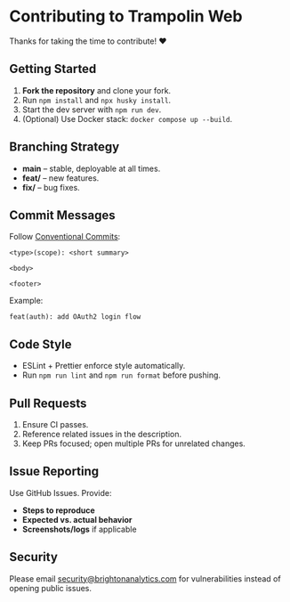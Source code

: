 # Contributing to Trampolin Web

Thanks for taking the time to contribute! ❤️

## Getting Started

1. **Fork the repository** and clone your fork.
2. Run `npm install` and `npx husky install`.
3. Start the dev server with `npm run dev`.
4. (Optional) Use Docker stack: `docker compose up --build`.

## Branching Strategy

- **main** – stable, deployable at all times.
- **feat/<topic>** – new features.
- **fix/<bug>** – bug fixes.

## Commit Messages

Follow [Conventional Commits](https://www.conventionalcommits.org/en/v1.0.0/):

```
<type>(scope): <short summary>

<body>

<footer>
```

Example:

```
feat(auth): add OAuth2 login flow
```

## Code Style

- ESLint + Prettier enforce style automatically.
- Run `npm run lint` and `npm run format` before pushing.

## Pull Requests

1. Ensure CI passes.
2. Reference related issues in the description.
3. Keep PRs focused; open multiple PRs for unrelated changes.

## Issue Reporting

Use GitHub Issues. Provide:

- **Steps to reproduce**
- **Expected vs. actual behavior**
- **Screenshots/logs** if applicable

## Security

Please email security@brightonanalytics.com for vulnerabilities instead of opening public issues.

